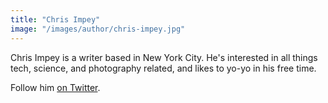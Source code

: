 ```yaml
---
title: "Chris Impey"
image: "/images/author/chris-impey.jpg"
---
```

Chris Impey is a writer based in New York City. He's interested in all things tech, science, and photography related, and likes to yo-yo in his free time.


Follow him [on Twitter](https://twitter.com/chris-impey).